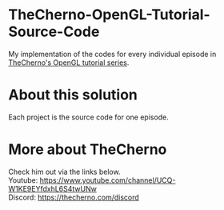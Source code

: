 # TheCherno-OpenGL-Tutorial-Source-Code
My implementation of the codes for every individual episode in [TheCherno's OpenGL tutorial series](https://www.youtube.com/watch?v=W3gAzLwfIP0&list=PLlrATfBNZ98foTJPJ_Ev03o2oq3-GGOS2).
# About this solution
Each project is the source code for one episode.
# More about TheCherno
Check him out via the links below.  
Youtube: https://www.youtube.com/channel/UCQ-W1KE9EYfdxhL6S4twUNw  
Discord: https://thecherno.com/discord
